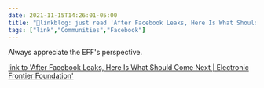```yaml
---
date: 2021-11-15T14:26:01-05:00
title: "🔗linkblog: just read 'After Facebook Leaks, Here Is What Should Come Next | Electronic Frontier Foundation'"
tags: ["link","Communities","Facebook"]
---
```

Always appreciate the EFF's perspective.
 
[link to 'After Facebook Leaks, Here Is What Should Come Next | Electronic Frontier Foundation'](https://www.eff.org/deeplinks/2021/11/after-facebook-leaks-here-what-should-come-next)
